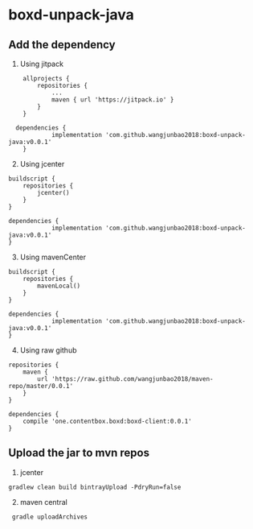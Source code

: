 # boxd-unpack-java

##  Add the dependency

1.  Using jitpack

```
	allprojects {
		repositories {
			...
			maven { url 'https://jitpack.io' }
		}
	}
  
  dependencies {
	        implementation 'com.github.wangjunbao2018:boxd-unpack-java:v0.0.1'
	}
```

2. Using jcenter

```
buildscript {
    repositories {
        jcenter()
    }
}

dependencies {
	        implementation 'com.github.wangjunbao2018:boxd-unpack-java:v0.0.1'
}
```

3. Using mavenCenter

```
buildscript {
    repositories {
        mavenLocal()
    }
}

dependencies {
	        implementation 'com.github.wangjunbao2018:boxd-unpack-java:v0.0.1'
}
```

4. Using raw github

```
repositories {
    maven {
        url 'https://raw.github.com/wangjunbao2018/maven-repo/master/0.0.1'
    }
}

dependencies {
    compile 'one.contentbox.boxd:boxd-client:0.0.1'
}

```



## Upload the jar to mvn repos

1.  jcenter

```
gradlew clean build bintrayUpload -PdryRun=false

```

2. maven central

```
 gradle uploadArchives
```


